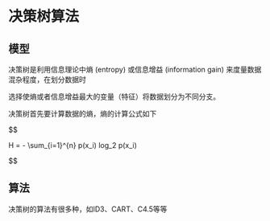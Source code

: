 # 决策树算法



## 模型



决策树是利用信息理论中熵 (entropy) 或信息增益 (information gain) 来度量数据混杂程度，在划分数据时

选择使熵或者信息增益最大的变量（特征）将数据划分为不同分支。



决策树首先要计算数据的熵，熵的计算公式如下



$$

H = - \sum_{i=1}^{n} p(x_i) log_2 p(x_i) 

$$



## 算法

决策树的算法有很多种，如ID3、CART、C4.5等等